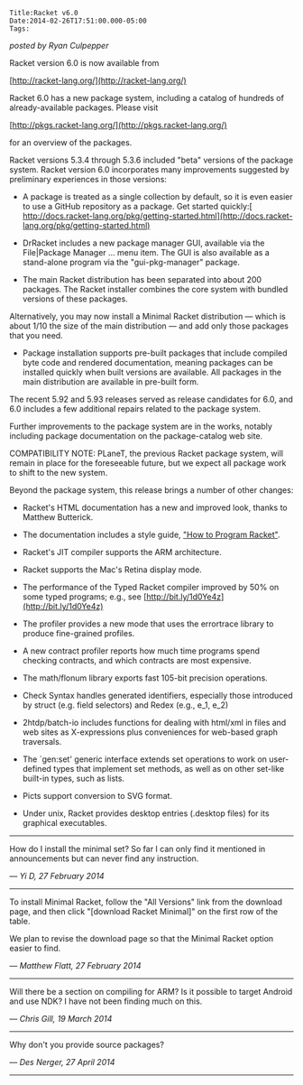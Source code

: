 
    Title:Racket v6.0
    Date:2014-02-26T17:51:00.000-05:00
    Tags:

*posted by Ryan Culpepper*

Racket version 6.0 is now available from



[http://racket-lang.org/](http://racket-lang.org/)



Racket 6.0 has a new package system, including a catalog of hundreds of already-available packages. Please visit



[http://pkgs.racket-lang.org/](http://pkgs.racket-lang.org/)



for an overview of the packages.



Racket versions 5.3.4 through 5.3.6 included "beta" versions of the package system. Racket version 6.0 incorporates many improvements suggested by preliminary experiences in those versions:



* A package is treated as a single collection by default, so it is even easier to use a GitHub repository as a package. Get started quickly:[ http://docs.racket-lang.org/pkg/getting-started.html](http://docs.racket-lang.org/pkg/getting-started.html)

* DrRacket includes a new package manager GUI, available via the File|Package Manager ... menu item. The GUI is also available as a stand-alone program via the "gui-pkg-manager" package.

* The main Racket distribution has been separated into about 200 packages. The Racket installer combines the core system with bundled versions of these packages.

Alternatively, you may now install a Minimal Racket distribution — which is about 1/10 the size of the main distribution — and add only those packages that you need.

* Package installation supports pre-built packages that include compiled byte code and rendered documentation, meaning packages can be installed quickly when built versions are available. All packages in the main distribution are available in pre-built form. 



The recent 5.92 and 5.93 releases served as release candidates for 6.0, and 6.0 includes a few additional repairs related to the package system.



Further improvements to the package system are in the works, notably including package documentation on the package-catalog web site.



COMPATIBILITY NOTE: PLaneT, the previous Racket package system, will remain in place for the foreseeable future, but we expect all package work to shift to the new system.



Beyond the package system, this release brings a number of other changes:



* Racket's HTML documentation has a new and improved look, thanks to Matthew Butterick.

* The documentation includes a style guide, ["How to Program Racket"](http://docs.racket-lang.org/style/).

* Racket's JIT compiler supports the ARM architecture.

* Racket supports the Mac's Retina display mode.

* The performance of the Typed Racket compiler improved by 50% on some typed programs; e.g., see [http://bit.ly/1d0Ye4z](http://bit.ly/1d0Ye4z)

* The profiler provides a new mode that uses the errortrace library to produce fine-grained profiles.

* A new contract profiler reports how much time programs spend checking contracts, and which contracts are most expensive.

* The math/flonum library exports fast 105-bit precision operations.

* Check Syntax handles generated identifiers, especially those introduced by struct (e.g. field selectors) and Redex (e.g., e_1, e_2)

* 2htdp/batch-io includes functions for dealing with html/xml in files and web sites as X-expressions plus conveniences for web-based graph traversals.

* The `gen:set' generic interface extends set operations to work on user-defined types that implement set methods, as well as on other set-like built-in types, such as lists.

* Picts support conversion to SVG format.

* Under unix, Racket provides desktop entries (.desktop files) for its graphical executables.



<!-- more -->



* * *

How do I install the minimal set?  So far I can only find it mentioned in announcements but can never find any instruction.

— *Yi D, 27 February 2014*

* * *

To install Minimal Racket, follow the "All Versions" link from the download page, and then click "[download Racket Minimal]" on the first row of the table.

We plan to revise the download page so that the Minimal Racket option easier to find.

— *Matthew Flatt, 27 February 2014*

* * *

Will there be a section on compiling for ARM? Is it possible to target Android and use NDK? I have not been finding much on this.

— *Chris Gill, 19 March 2014*

* * *

Why don't you provide source packages?

— *Des Nerger, 27 April 2014*

* * *

